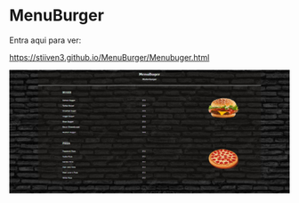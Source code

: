 # MenuBurger

Entra aqui para ver:

 https://stiiven3.github.io/MenuBurger/Menubuger.html

<img src="/Miniatura Buger 2.PNG">

